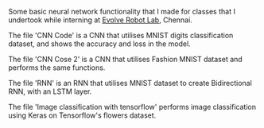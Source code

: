 Some basic neural network functionality that I made for classes that I undertook while interning at [Evolve Robot Lab](https://evolverobot.in/), Chennai.

The file 'CNN Code' is a CNN that utilises MNIST digits classification dataset, and shows the accuracy and loss in the model.

The file 'CNN Cose 2' is a CNN that utilises Fashion MNIST dataset and performs the same functions.

The file 'RNN' is an RNN that utilises MNIST dataset to create Bidirectional RNN, with an LSTM layer.

The file 'Image classification with tensorflow' performs image classification using Keras on Tensorflow's flowers dataset.
